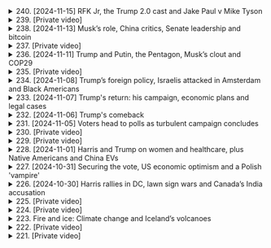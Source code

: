 <details>
<summary>240. [2024-11-15] RFK Jr, the Trump 2.0 cast and Jake Paul v Mike Tyson</summary><br>

<a href="https://www.youtube.com/watch?v=2nQxI5Bw7_Q" target="_blank">
    <img src="https://img.youtube.com/vi/2nQxI5Bw7_Q/maxresdefault.jpg" 
        alt="[Youtube]" width="200">
</a>

# RFK Jr, the Trump 2.0 cast and Jake Paul v Mike Tyson

## 美聯社世界新聞重點摘要 (2024年3月2日)

以下是對所提供新聞稿件的重點摘要：

**1. 人事任命與政策動態:**

*   **美國**：美國總統正考慮提名現任白宮幕僚長接任即將空缺的國安顧問。
*   **斯里兰卡**：左翼聯盟在突發大選中獲得壓倒性勝利，為推動扶貧計畫奠定了基礎。

**2. 政治與社會議題:**

*   **俄羅斯**：公民之間出現互相舉報的現象，指向對烏克蘭戰爭立場異議者。
*   **印度**：政府正在努力推動更積極的科技發展，以應對日益增長的網絡安全挑戰。

**3. 經濟與金融:**

*   **美國**：美國就業增長強勁，但通貨膨脹壓力依然存在。
*   **全球**：全球經濟增長放緩，多個國家面臨衰退風險。
*   **破產案**：破產拍賣中，陰謀論網站《Infowars》被「洋蔥絲」新聞網站收購。

**4. 國際衝突與安全:**

*   **烏克蘭**：俄羅斯持續對烏克蘭發動攻勢，人道主義危機日益加劇。
*   **伊拉克**：超過 2,600 名雅茲迪族人至今下落不明，距離伊斯蘭國襲擊事件已近十年。

**5. 體育賽事:**

*   **拳擊賽**：網紅撲拳手傑克·保羅將迎戰拳王邁克·泰森。賽事透過奈飛串流平台播放，旨在吸引各年齡層觀眾。傑克·保羅目前被視為比賽熱門人選。
* **體育賽事與串流媒體**：此拳賽不僅吸引大量觀眾觀賽，奈飛也藉此機會擴大其在全球的市場版圖。

**6. 其他值得關注的事件:**

*   國家衛生部正處理一場罕見的食源性疾病爆發，涉及多個州。
*   科學家們發現了位於太平洋的新型火山島。
*   美國正加強與盟友的合作，共同應對來自中國的網絡威脅。

**請注意：** 以上為根據所提供文本所整理的重點摘要。由於原文為新聞稿，內容涵蓋範圍廣泛，此摘要可能未能包含所有細節。
</details>

<details>
<summary>239. [Private video]</summary><br>

<a href="https://www.youtube.com/watch?v=BI0sgP_Ux1c" target="_blank">
    <img src="https://img.youtube.com/vi/BI0sgP_Ux1c/maxresdefault.jpg" 
        alt="[Youtube]" width="200">
</a>

# [Private video]


</details>

<details>
<summary>238. [2024-11-13] Musk’s role, China critics, Senate leadership and bitcoin</summary><br>

<a href="https://www.youtube.com/watch?v=R7m63SK7laE" target="_blank">
    <img src="https://img.youtube.com/vi/R7m63SK7laE/maxresdefault.jpg" 
        alt="[Youtube]" width="200">
</a>

# Musk’s role, China critics, Senate leadership and bitcoin

## Reuters 每日新聞摘要重點整理 (2024年1月5日)

以下是對 Reuters 每日新聞摘要重點的整理，以小節歸納並使用條列格式呈現。

**一、美國政局及選舉 (特朗普就任前夕)**

*   **團隊準備行政命令：** 特朗普團隊正在準備執行一系列行政命令，包括退出巴黎氣候協議。
*   **加密貨幣政策：** 加密貨幣行業普遍預期特朗普政府將採取更寬鬆的監管政策，降低進入門檻，並允許銀行更容易地為加密公司提供服務。加密貨幣市場預計上漲，因為比特幣已接近 90,000 美元，自 11 月 5 日以來上漲約 30%。
*   **參議院/眾議院合作:**希望通過立法簡化改革，通過預算法案推動相關法案通過。
*   **司法進展：** 聯邦法院推遲對特朗普案件判決，並確認 Biden 指命之聯邦法官人選。

**二、氣候變遷與能源**

*   **大能源呼籲：** 大型能源公司警告特朗普政府不要退出巴黎氣候協議，呼籲保持對環境保護的承諾。

**三、全球事件與衝突**

*   **中國南部事件：** 中國南部城市宰（Zhai）清除了最致命的群體殺人案的紀念場所，此事件發生於過去十年。
*   **黎巴嫩的藝術：** 黎巴嫩藝術家正在利用藝術作品來反映該國的危機以及以色列與加沙之間的衝突。

**四、法院裁決與法律事務**

*   **路易斯安娜州法案：** 巴洛克·歐巴馬任命之聯邦法官裁定路易斯安娜州要求公立學校展示十誡的法案違憲。
*   **刑事案件處理：** 曼哈頓地區檢察官的辦公室要求推遲裁決，以考慮如何處理特朗普的案件，以回應總統入職。

**五、金融市場**

*   ** 比特幣：** 比特幣持續上漲，約為90000美元，並上漲30%
*   **股市預測：** 加密貨幣行業對下一任美國總統寄予厚望，期望能降低監管。

**六、推薦閱讀**

*   **黎巴嫩藝術：** 文章聚焦黎巴嫩藝術家如何利用作品來反映該國的危機以及與以色列之間加沙地區的衝突。可以透過連結查閱相關文章。

希望以上重點整理能夠幫助您快速掌握各項重要新聞。
</details>

<details>
<summary>237. [Private video]</summary><br>

<a href="https://www.youtube.com/watch?v=4LA-3JmkYlo" target="_blank">
    <img src="https://img.youtube.com/vi/4LA-3JmkYlo/maxresdefault.jpg" 
        alt="[Youtube]" width="200">
</a>

# [Private video]


</details>

<details>
<summary>236. [2024-11-11] Trump and Putin, the Pentagon, Musk’s clout and COP29</summary><br>

<a href="https://www.youtube.com/watch?v=c8W2e4CMJsQ" target="_blank">
    <img src="https://img.youtube.com/vi/c8W2e4CMJsQ/maxresdefault.jpg" 
        alt="[Youtube]" width="200">
</a>

# Trump and Putin, the Pentagon, Musk’s clout and COP29

## Reuters 世界新聞重點整理 (2024年11月11日)

### 烏克蘭戰情及美國政壇動向

*   **美俄關係：** 特朗普當選後，其外交政策備受關注。 特朗普與俄羅斯總統普京的關係，以及美國對烏克蘭援助的態度可能將趨勢改變。
*   **特朗普與能源政策：** 特朗普可能退出《巴黎協定》並降低對再生能源的投資，對全球氣候變化議題及談判產生重大影響。
*   **美國總統大選後續：** 米高根州選情分析顯示，工會勞工、黑人選民、阿拉伯裔選民以及穆斯林群體對民主黨的投票率下降或轉向支持特朗普，反映出該黨在這些社群中的弱點。

### 特朗普政府及Elon Musk的合作

*   **合作關係：** Musk 積極支持特朗普，並可能領導政府效率委員會，以推動政府支出削減。
*   **企業與政府聯繫：**Musk 擁有多家公司 (特斯拉、SpaceX、Neuralink) 並與聯邦機構存在著複雜的關係。特朗普政府可能將會為Musk的企業提供更多便利，例如放鬆法規、解雇對其公司不利的官員，以及批准某些項目等。

### 環境議題與氣候峰會

*   **Baku氣候峰會：**  聯合國氣候峰會於亞塞拜然首都Baku舉行，但包括美國在內的主要經濟體領袖均未出席。
*   **氣候談判挑戰：**  鑒於特朗普對氣候變遷的態度，以及美國在氣候議題上的角色不確定，此次峰會可能難以達成進展。氣候融資目標設定以及應對低碳經濟轉型等議題可能因為美國的角色而受阻。

### 其他重點

*   **Bitcoin及加密貨幣：** 特朗普政府可能對加密貨幣採取更友善的政策，並將美國打造為加密貨幣中心。
</details>

<details>
<summary>235. [Private video]</summary><br>

<a href="https://www.youtube.com/watch?v=PQhrB4I3Sq8" target="_blank">
    <img src="https://img.youtube.com/vi/PQhrB4I3Sq8/maxresdefault.jpg" 
        alt="[Youtube]" width="200">
</a>

# [Private video]


</details>

<details>
<summary>234. [2024-11-08] Trump’s foreign policy, Israelis attacked in Amsterdam and Black Americans</summary><br>

<a href="https://www.youtube.com/watch?v=9oCLcV04L_s" target="_blank">
    <img src="https://img.youtube.com/vi/9oCLcV04L_s/maxresdefault.jpg" 
        alt="[Youtube]" width="200">
</a>

# Trump’s foreign policy, Israelis attacked in Amsterdam and Black Americans

## Reuters 每日重點新聞摘要 - 2024 年 11 月 8 日

以下為 Reuters Daily Headline Show 的摘要，總結了 2024 年 11 月 8 日報導的重點新聞，以正式用語和條列式呈現。

**1. 美國總統大選後的政治情勢**

*   **勝選者：** 唐納·川普在總統大選中勝出，此結果已在黑人社群中引發衝擊和擔憂。儘管川普在北卡羅來納州取得一些黑人選民的支持，但总体选票比例未变。
*   **民意反應：** 一些黑人選民表達了失望和背叛感。儘管如此，一些社群組織者表示仍然會參與政治進程，並從社群內部尋求團結。
*   **未來展望：** 川普及支持者在太空探索方面的支持有望得到提升，特別是與伊隆·馬斯克的火星計畫相關。

**2. 經濟與財經政策**

*   **聯準會政策：** 聯凖會維持既有政策，預期年底前利率可能再次下調。主席葉倫表示，即使唐納·川普要求他離開職位，也不會接受。
*   **通膨與經濟表現：**  美國經濟表現強勁，增長率強勁，勞動力市場表現良好，通膨正在降溫。

**3. 社群反應與公民參與**

*   **黑人社群的擔憂：**  黑人社群擔憂川普政府可能對民權和自由造成rollback，以及加劇種族緊張局勢。
*   **公民參與：** 一些社群組織者表示，儘管選舉結果令人失望，但他們仍會持續在基層推動政策，以促進所有被边缘化群体的权益。

**4. 其他重點新聞**

*   **太空政策：** 川普政府可能更重視太空探索，尤其是與伊隆·馬斯克火星計畫相關的項目。
*   **政治影響：** 川普及支持者將對聯準會政策產生影響，可能對既有稅收政策及其對經濟的影響產生影響。

This summary aims to capture the main points from the Reuters broadcast in an organized and unbiased format.
</details>

<details>
<summary>233. [2024-11-07] Trump's return: his campaign, economic plans and legal cases</summary><br>

<a href="https://www.youtube.com/watch?v=VEi01wVfRVY" target="_blank">
    <img src="https://img.youtube.com/vi/VEi01wVfRVY/maxresdefault.jpg" 
        alt="[Youtube]" width="200">
</a>

# Trump's return: his campaign, economic plans and legal cases

## Reuters Daily Headline Show: 摘要重點整理 (2024年某日)

**概述:** 本期節目報導了美國總統選舉結果、相關法律案件、地緣政治事件、經濟動態、以及氣候議題。

### 一、美國總統大選及法律後果

* **選舉結果:** 總統當選人 Donald Trump 將成為美國史上第一位蒙受刑事指控卻能執政的總統。
* **法律案件狀況:**
    * **聯邦案件 (DC & Florida):** Trump 就職後可立即終結聯邦級的法律指控，因總統可直接掌控司法部。
    * **佐治亞州案件:** 雖然該案件並非聯邦起訴，但仍可能因總統的權力及快速審判權而避免審判。
    * **紐約州案件:** 原本排定的判刑日期可能將會受到影響。

### 二、地緣政治事件

* **烏克蘭與北韓衝突:** 烏克蘭部隊與北韓部隊爆發衝突，表明國際局勢可能更加動盪。
* **以色列與黎巴嫩衝突:** 以色列在黎巴嫩東部城市巴勒貝克及其周邊地區發動空襲，造成約40人傷亡；隨後在黎巴嫩首都貝魯特繼續發動空襲。
* **移民湧入:** 來自墨西哥南部的約3,000名移民已前往美國邊境，而當選總統 Trump 則暗示將會大規模驅逐非法移民。

### 三、德國政治局勢

* **德國財務部長被革職:** 德國總理 Olaf Schultz 解除了財務部長的职务，导致执政联盟瓦解，并预示着提前选举的可能性。

### 四、氣候議題

* **紀錄突破:** 最新數據顯示，2024年幾乎可以肯定會超越 2023 ，成為有記錄以來最熱的一年。
* **聯合國氣候峰會 (COP29):** 下週將舉行聯合國氣候峰會。

### 五、其他重要事件

* **卡拉旺移民潮:** 大約3000名的移民正從墨西哥南部前往美國邊境。
* **烏克蘭與北韓衝突:** 烏克蘭與北韓爆發衝突。
* **以色列空襲:** 以色列在黎巴嫩發動空襲，造成多名傷亡。



**資料來源:**  Reuters.com 及 Reuters App.
</details>

<details>
<summary>232. [2024-11-06] Trump's comeback</summary><br>

<a href="https://www.youtube.com/watch?v=K7d41Z8hJPs" target="_blank">
    <img src="https://img.youtube.com/vi/K7d41Z8hJPs/maxresdefault.jpg" 
        alt="[Youtube]" width="200">
</a>

# Trump's comeback

## 學術文獻整理：唐諾・川普重返白宮 – 選舉結果分析及國際影響

本次整理針對路透新聞報導的唐納·川普（Donald Trump）勝選美國總統大選，並從政治、經濟、社會等面向進行總結。

**一、選舉結果概要**

*   **總統層面：**唐諾·川普擊敗現任副總統賀錦里（Kamala Harris），成功重返白宫。本次勝選可視為一場顯著的政治轉變，預示著美國政坛走向與先前不同的軌道。
*   **參議院控制權：**共和黨贏得參議院多數席位，主要得益於在西弗吉尼亞（West Virginia）和俄亥俄州（Ohio）的勝利，將有利於川普政府未來推行政策，特別是人事任命和最高法院大法官提名。
*   **下級選舉：**本次選舉同時有多項重要下級選舉結果出爐，包括莎拉·麥克布萊德（Sarah McBride）當選為德拉瓦州的眾議員，成為首位跨性別國會議員；同時參議院也將首次出現兩位現任黑人女性成員，代表著美國政治多元化的進程。

**二、選舉結果之關鍵因素**

*   **選民結構：** 川普及賀錦里均在鄉村地區、中小型城市、大城市以及郊區均獲得一定支持。然而本次選舉中，川普的支持度較2020年顯著提升，尤其在核心選民群體中維持強勁勢頭，形成廣泛而深入的右翼勢力。
*   **經濟政策預期：** 市場對川普政策的反應明顯。川普推行的貿易和移民政策被市場解讀為可能引發通膨壓力，因此美元走強，股市上漲，比特幣創歷史新高。同時，其減稅和放鬆法規的政策被認為對股市有利，而可能導致財赤。
* **政策立場：** 川普的政策立場，包含貿易、移民、稅收和法規方面，被視為市場變動的主要因素，引發不同資產的反應。

**三、國際政治經濟影響**

*   **全球股市動盪：** 川普勝選立即引發全球金融市場波動。美元指數上漲，美國國債收益率下降，墨西哥幣下跌。
*   **貿易政策緊張：** 市場擔憂川普可能重啟貿易戰，特別是針對其他國家的關稅政策，導致全球貿易緊張。
*   **地緣政治風險：** 川普的回歸可能改變美國的國際關係，引發地緣政治風險。

**四、政治層面的重大意義**

* **權力平衡轉移：** 川普與共和黨在總統及參議院實現雙重勝利，將深刻改變美國的權力平衡格局，為其未來任期政策執行提供強大政治基礎。
* **多元化進程：** 儘管選舉結果顯示保守勢力回升，但美國政治多元化趨勢依然存在。多位歷史性新議員當選，反映了美國社會在性別、種族等議題上日益開放的態度。

**結論：**

本次選舉結果代表著美國國內政治格局的重大轉變，並將對全球經濟和政治產生深遠影響。川普的重返白宮將帶來政策變革，全球各國必須密切評估其策略，並做好相應調整，以應對新的政治經濟格局。
</details>

<details>
<summary>231. [2024-11-05] Voters head to polls as turbulent campaign concludes</summary><br>

<a href="https://www.youtube.com/watch?v=kyh56E6tWH8" target="_blank">
    <img src="https://img.youtube.com/vi/kyh56E6tWH8/maxresdefault.jpg" 
        alt="[Youtube]" width="200">
</a>

# Voters head to polls as turbulent campaign concludes

## 美國總統大選即時報導重點整理 (節錄自Podcast內容)

以下為根據Podcast內容整理的重點，涵蓋選情、經濟、社會及安全方面的訊息。

**一、 選情概覽**

*   **選民情緒:** 選民普遍焦慮，許多人選擇遠離社群媒體、冥想、或以藥物舒緩情緒，以應對選舉壓力。
*   **重點州:** 七個競爭激烈的州將決定下一任總統，選情受關注。

**二、 經濟現況及挑戰**

*   **表面強勁的經濟數據:** 美國經濟在疫情後恢復良好，就業增長、薪資上升，整體經濟表現出色。
*   **選民感受落差:** 儘管經濟數據良好，但高通膨抵銷了薪資增長，許多美國民眾感受到經濟壓力，因此對現任政府不滿。
*   **通貨膨脹挑戰:** 通膨狀況是此次選舉的重要議題，可能影響投票結果。

**三、 總統繼任者將面對的危機**

*   **不可預見的事件:** 在總統任期內，發生突發事件並改變政策方向的機率很高。
*   **墮胎權利爭議:** 最高法院對墮胎權利做出改變，已成為重大爭議議題。
*   **外來移民問題:** 儘管近期移民人數有所減少，但過去的非法移民問題依然存在。
* **經濟政策:** 高通膨和高利率是總統繼任者要面對的挑戰。

**四、 安全狀況與準備**

*   **高防衛警戒:** 市區安全戒備森嚴，包括白宮周邊設置金屬圍欄等安全設施。
*   **應對可能動盪:** 當局已為可能發生的社會動盪做好準備。

**五、Podcast推薦閱讀:**

*   **對比通膨價格:** 推薦一篇關於價格和通膨的短文，以比較過去和現在的物價，提供經濟洞察。 
*   **Podcast相關資訊:** 建議聽眾訂閱Podcast，並前往Reuter網站或App獲取更多資訊。
</details>

<details>
<summary>230. [Private video]</summary><br>

<a href="https://www.youtube.com/watch?v=CuyP0AIxq-Y" target="_blank">
    <img src="https://img.youtube.com/vi/CuyP0AIxq-Y/maxresdefault.jpg" 
        alt="[Youtube]" width="200">
</a>

# [Private video]


</details>

<details>
<summary>229. [Private video]</summary><br>

<a href="https://www.youtube.com/watch?v=XOGin6NbN00" target="_blank">
    <img src="https://img.youtube.com/vi/XOGin6NbN00/maxresdefault.jpg" 
        alt="[Youtube]" width="200">
</a>

# [Private video]


</details>

<details>
<summary>228. [2024-11-01] Harris and Trump on women and healthcare, plus Native Americans and China EVs</summary><br>

<a href="https://www.youtube.com/watch?v=qYb5Lkxz70E" target="_blank">
    <img src="https://img.youtube.com/vi/qYb5Lkxz70E/maxresdefault.jpg" 
        alt="[Youtube]" width="200">
</a>

# Harris and Trump on women and healthcare, plus Native Americans and China EVs

好的，以下針對原文的新聞報導進行重點整理：

**一、 美國總統大選及相關政治事件**

*   **假音訊息威脅**：美國各州正警惕在總統大選前的假音訊息（deepfake roocalls），該技術因AI進步而更難識別。
*   **選舉募款爭議**：Elon Musk持續捐贈數額龐大的選舉資金給關鍵選區的選民，引發議論。
*   **罷工協商**：波音公司(Boeing)與工會達成初步協議，提供員工四年共增薪38%、並提供簽名紅利，工會推薦會員通過。白宮對此表示祝賀。

**二、國際貿易與經濟**

*   **中歐電動車貿易摩擦**：中國政府要求國內汽車廠商暫緩在對其徵收高關稅的歐洲國家（如法國與義大利）投資。
*   **中國外交策略**：中國試圖優化貿易策略：對支持關稅的國家採取限制投資措施，對反對的國家給予支援，以保留在歐盟市場的競爭力。
*   **對美出口擔憂**：中國擔憂如川普(Trump)勝選，美國將增加對華關稅，故試圖維持與歐盟的貿易關係。

**三、 世界各地新聞摘要**

*   **西班牙洪災**: 東西班牙發生嚴重洪水，已造成超過150人死亡，搜救救援持續進行中。
*   **波札那選舉結果**:波札那民主黨結束近六十年執政的局面，反對派聯盟「民主變革傘狀運動」(Umbrella for Democratic Change)勝選。
* **歐洲關稅**: 歐洲對中國製電動車徵收高達45%的關稅。
* **中國投資策略**: 中國政府指示BYD、SAIC等主要電動車製造商延遲在對其徵收關稅的歐洲國家的投資計畫。



以上為該新聞報導的重點整理，希望能對您有所幫助。
</details>

<details>
<summary>227. [2024-10-31] Securing the vote, US economic optimism and a Polish 'vampire'</summary><br>

<a href="https://www.youtube.com/watch?v=NMUHypi3pmQ" target="_blank">
    <img src="https://img.youtube.com/vi/NMUHypi3pmQ/maxresdefault.jpg" 
        alt="[Youtube]" width="200">
</a>

# Securing the vote, US economic optimism and a Polish 'vampire'

## 美國 Reuters World News 電視節目重點摘要（2023年10月31日）

**一、 經濟與選舉**

*   **經濟成長：** 美國第三季經濟持續成長，消費者支出為一年半高峰。但民調顯示，多數民眾對經濟前景仍感擔憂。
*   **股市：** 「輝煌七子」（字面上翻譯為“The Magnificent Seven”）─Alphabet, Amazon, Apple, Meta, Microsoft, Nvidia, 和 Tesla─ 為華爾街的指標公司，其財報公布成為市場關注焦點。
*   **選情分析：** 節目提及選舉，但主要聚焦於與經濟及股市相關之重點，無特別強調特定候選人或政策。

**二、 國際局勢與地緣政治**

*   **黎巴嫩與以色列：** 據稱，黎巴嫩與以色列可能在數日內達成停火協議，條件為以色列在 60 天停火期間撤軍。
*   **北韓導彈試驗：** 北韓試射洲際弹道导弹，飞行時間達一小時半，為其歷史最長的一次。
*   **H5N1鳥流：** 美國首次在豬隻體內偵測到 H5N1 變種鳥流，引起對疫情蔓延的擔憂，因豬隻容易同時感染鳥類和人類病毒，可能產生新的病株。

**三、 科技與企業財報**

*   **財報公布：** Alphabet, Amazon, Meta, Microsoft等科技巨頭陸續公布財務報告。投資人關注這些公司在人工智慧（AI）領域投資的成本和效益。
*   **AI投資：** 企業對AI的投資快速增加，促使成本膨脹，引起投資人對未來獲利能力的擔憂。

**四、 科學與考古發現**

*   **「吸血鬼」Zosia：**  波蘭科學家透過 DNA 分析、3D 列印與建模，重建 400 年前被埋葬的女性 Zosia 的面容，證明其生前可能患有疾病導致出現類似「吸血鬼」症狀的誤解。該研究旨在透過科學的角度，重新詮釋古代的傳說與信仰。
*   **科學復興人：**科學家利用現代科學技術，試圖復興過去的生命，並揭示背後的歷史與文化意義。

**五、 其他**

*   **體育：** LA Dodgers 隊贏得世界大賽。
* **社群風潮：**巴基斯坦掀起衝浪熱潮，受到年輕族群的追捧。
*   **推薦閱讀：** 巴基斯坦衝浪社群的故事。
</details>

<details>
<summary>226. [2024-10-30] Harris rallies in DC, lawn sign wars and Canada’s India accusation</summary><br>

<a href="https://www.youtube.com/watch?v=7QZyrPI0Cpw" target="_blank">
    <img src="https://img.youtube.com/vi/7QZyrPI0Cpw/maxresdefault.jpg" 
        alt="[Youtube]" width="200">
</a>

# Harris rallies in DC, lawn sign wars and Canada’s India accusation

## 美聯社每日快訊新聞摘要（2024年5月8日）

本摘要彙總了新聞報導的重點，提供清晰且客觀的資訊。

**一、美國總統大選政壇動態**

*   **副總統候選人討論：** 卡瑪拉·哈里斯在視訊中強調了拜登政府的成就和未來目標，突顯了政府在降低藥價和保護女性生育權方面的努力。
*   **羅伯特·F·肯尼迪：** 最高法院駁回了他的競選資格移除請求。他已經退選，並支持特朗普。
*   **史蒂夫·邦南：** 獲釋出獄，此前因藐視國會調查1月6日事件而被判刑。

**二、經濟與金融發展**

*   **中國經濟刺激方案：** 考慮在未來幾年發行高達1.4萬億美元的額外債務，刺激疲軟的經濟，若特朗普當選美國總統，此舉可能增強刺激方案。
*   **歐盟關稅：** 對中國製造的電動車征收大幅增長關稅，對電動車股票構成壓力。
*   **加拿大與印度衝突持續：** 加拿大指責印度內務部長阿米特·沙參與針對加拿大錫克分離主義者的策劃，導致兩國關係更加緊張。

**三、亞太地區發展**

*   **中國經濟政策變化：** 準備推出重大的刺激政策，希望在內外市場上能夠提升國力。
*   **印度與加拿大關係：** 加拿大指控印度高層官員干涉國內事務，可能對兩國關係產生重大影響。

**四、國際事件摘要**

*   **西班牙洪災：** 暴雨導致東部地區至少有51人死亡。
*   **氣候變化與金融市場：** 討論了碳交易對金融市場的影響。
*   **智利和巴勒斯坦衝突：** 報導提及與衝突相關的報導，與美國的外交政策相關。

**五、企業新聞摘要**

*   **英特爾公司：** 特別報導探討了英特爾公司CEO帕特·吉爾辛格在重振美國品牌方面所犯下的錯誤。
</details>

<details>
<summary>225. [Private video]</summary><br>

<a href="https://www.youtube.com/watch?v=XqvvRyIxyw4" target="_blank">
    <img src="https://img.youtube.com/vi/XqvvRyIxyw4/maxresdefault.jpg" 
        alt="[Youtube]" width="200">
</a>

# [Private video]


</details>

<details>
<summary>224. [Private video]</summary><br>

<a href="https://www.youtube.com/watch?v=ri8JZPJhm6Q" target="_blank">
    <img src="https://img.youtube.com/vi/ri8JZPJhm6Q/maxresdefault.jpg" 
        alt="[Youtube]" width="200">
</a>

# [Private video]


</details>

<details>
<summary>223. Fire and ice: Climate change and Iceland’s volcanoes</summary><br>

<a href="https://www.youtube.com/watch?v=gKkXnBGGRAk" target="_blank">
    <img src="https://img.youtube.com/vi/gKkXnBGGRAk/maxresdefault.jpg" 
        alt="[Youtube]" width="200">
</a>

# Fire and ice: Climate change and Iceland’s volcanoes


</details>

<details>
<summary>222. [Private video]</summary><br>

<a href="https://www.youtube.com/watch?v=mcJ6YujBMEg" target="_blank">
    <img src="https://img.youtube.com/vi/mcJ6YujBMEg/maxresdefault.jpg" 
        alt="[Youtube]" width="200">
</a>

# [Private video]


</details>

<details>
<summary>221. [Private video]</summary><br>

<a href="https://www.youtube.com/watch?v=UMXfZiMqdiQ" target="_blank">
    <img src="https://img.youtube.com/vi/UMXfZiMqdiQ/maxresdefault.jpg" 
        alt="[Youtube]" width="200">
</a>

# [Private video]


</details>


